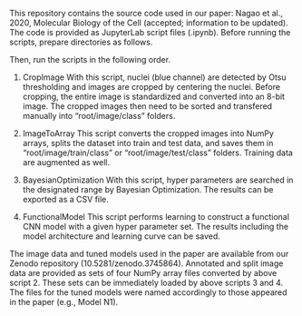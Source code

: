 This repository contains the source code used in our paper: Nagao et al., 2020, Molecular Biology of the Cell (accepted; information to be updated). The code is provided as JupyterLab script files (.ipynb).
Before running the scripts, prepare directories as follows.
 

Then, run the scripts in the following order.

1. CropImage
With this script, nuclei (blue channel) are detected by Otsu thresholding and images are cropped by centering the nuclei. Before cropping, the entire image is standardized and converted into an 8-bit image. The cropped images then need to be sorted and transfered manually into “root/image/class” folders.

2. ImageToArray
This script converts the cropped images into NumPy arrays, splits the dataset into train and test data, and saves them in “root/image/train/class” or “root/image/test/class” folders. Training data are augmented as well.

3. BayesianOptimization
With this script, hyper parameters are searched in the designated range by Bayesian Optimization. The results can be exported as a CSV file.

4. FunctionalModel
This script performs learning to construct a functional CNN model with a given hyper parameter set. The results including the model architecture and learning curve can be saved.

The image data and tuned models used in the paper are available from our Zenodo repository (10.5281/zenodo.3745864). Annotated and split image data are provided as sets of four NumPy array files converted by above script 2. These sets can be immediately loaded by above scripts 3 and 4. The files for the tuned models were named accordingly to those appeared in the paper (e.g., Model N1).
